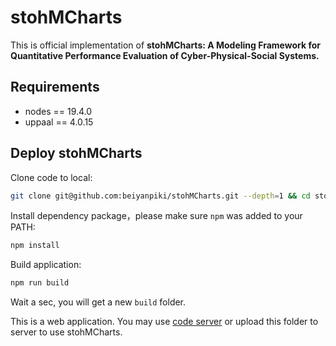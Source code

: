 # stohMCharts

This is official implementation of **stohMCharts: A Modeling Framework for Quantitative Performance Evaluation of Cyber-Physical-Social Systems.**

## Requirements

- nodes == 19.4.0
- uppaal == 4.0.15

## Deploy stohMCharts

Clone code to local:

```bash
git clone git@github.com:beiyanpiki/stohMCharts.git --depth=1 && cd stohMCharts
```

Install dependency package，please make sure `npm` was added to your PATH:

```bash
npm install
```

Build application:

```bash
npm run build
```

Wait a sec, you will get a new `build` folder.

This is a web application. You may use [code server](https://github.com/coder/code-server) or upload this folder to server to use stohMCharts.
